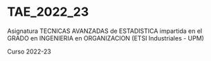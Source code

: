 # TAE_2022_23

Asignatura TECNICAS AVANZADAS de ESTADISTICA impartida en el GRADO en INGENIERIA en ORGANIZACION (ETSI Industriales - UPM)

Curso 2022-23